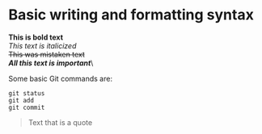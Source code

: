 # Basic writing and formatting syntax

**This is bold text**\
*This text is italicized*	\
~~This was mistaken text~~	\
***All this text is important***\

Some basic Git commands are:
```
git status
git add
git commit
```

> Text that is a quote

